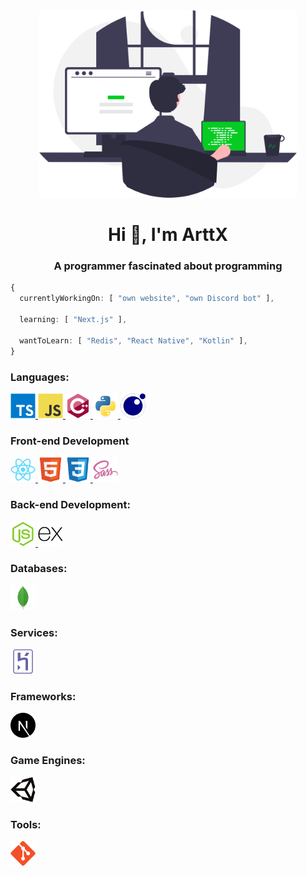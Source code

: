 <div align="center">
  <img src="https://github.com/ArttX/ArttX/blob/main/assets/images/programmer.svg" height=300>
</div>

<h1 align="center">Hi 👋, I'm ArttX</h1>
<h3 align="center">A programmer fascinated about programming</h3>

<!-- <p align="left"> <img src="https://komarev.com/ghpvc/?username=arttx&label=Profile%20views&color=0e75b6&style=flat" alt="arttx" /> </p> -->

```ts
{
  currentlyWorkingOn: [ "own website", "own Discord bot" ],

  learning: [ "Next.js" ],

  wantToLearn: [ "Redis", "React Native", "Kotlin" ],
}
```

<h3>Languages:</h3>
<p>
  <a href="https://www.typescriptlang.org/">
    <img alt="TypeScript" src="https://github.com/devicons/devicon/blob/master/icons/typescript/typescript-original.svg" width=40 height=40>
  </a>
  <a href="https://www.w3schools.com/js/">
    <img alt="JavaScript" src="https://github.com/devicons/devicon/blob/master/icons/javascript/javascript-original.svg" width=40 height=40>
  </a>
  <a href="https://www.w3schools.com/cpp/">
    <img alt="C++" src="https://github.com/devicons/devicon/blob/master/icons/cplusplus/cplusplus-original.svg" width=40 height=40>
  </a>
  <a href="https://www.python.org/">
    <img alt="Python" src="https://github.com/devicons/devicon/blob/master/icons/python/python-original.svg" width=40 height=40>
  </a>
  <a href="https://www.lua.org/about.html">
    <img alt="Lua" src="https://github.com/devicons/devicon/blob/master/icons/lua/lua-original.svg" width=40 height=40>
  </a>
</p>

<h3>Front-end Development</h3>
<p>
  <a href="https://reactjs.org/">
    <img alt="React" src="https://github.com/devicons/devicon/blob/master/icons/react/react-original.svg" width=40 height=40>
  </a>
  <a href="https://www.w3schools.com/html/">
    <img alt="HTML" src="https://github.com/devicons/devicon/blob/master/icons/html5/html5-original.svg" width=40 height=40>
  </a>
  <a href="https://www.w3schools.com/css/">
    <img alt="CSS" src="https://github.com/devicons/devicon/blob/master/icons/css3/css3-original.svg" width=40 height=40>
  </a>
  <a href="https://sass-lang.com/">
    <img alt="Sass" src="https://github.com/devicons/devicon/blob/master/icons/sass/sass-original.svg" width=40 height=40>
  </a>
</p>

<h3>Back-end Development:</h3>
<p>
  <a href="https://nodejs.org/en/">
    <img alt="Node" src="https://github.com/devicons/devicon/blob/master/icons/nodejs/nodejs-original.svg" width=40 height=40>
  </a>
  <a href="https://expressjs.com/">
    <img alt="Express" src="https://github.com/devicons/devicon/blob/master/icons/express/express-original.svg" width=40 height=40>
  </a>
</p>

<h3>Databases:</h3>
<p>
  <a href="https://www.mongodb.com/">
    <img alt="MongoDB" src="https://github.com/devicons/devicon/blob/master/icons/mongodb/mongodb-original.svg" width=40 height=40>
  </a>
</p>

<h3>Services:</h3>
<p>
  <a href="">
    <img alt="Heroku" src="https://github.com/devicons/devicon/blob/master/icons/heroku/heroku-original.svg" width=40 height=40>
  </a>
</p>

<h3>Frameworks:</h3>
<p>
  <a href="https://nextjs.org/">
    <img alt="Next.js" src="https://github.com/devicons/devicon/blob/master/icons/nextjs/nextjs-original.svg" width=40 height=40>
  </a>
</p>

<h3>Game Engines:</h3>
<p>
  <a href="https://unity.com/">
    <img alt="Unity" src="https://github.com/devicons/devicon/blob/master/icons/unity/unity-original.svg" width=40 height=40>
  </a>
</p>

<h3>Tools:</h3>
<p>
  <a href="https://git-scm.com/">
    <img alt="Git" src="https://github.com/devicons/devicon/blob/master/icons/git/git-original.svg" width=40 height=40>
  </a>
</p>
